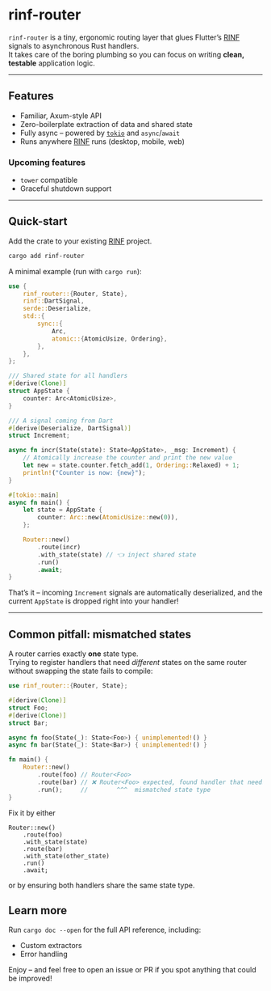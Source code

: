 # rinf-router

`rinf-router` is a tiny, ergonomic routing layer that glues Flutter’s
[RINF] signals to asynchronous Rust handlers.  
It takes care of the boring plumbing so you can focus on writing **clean,
testable** application logic.

[RINF]: https://pub.dev/packages/rinf

---

## Features

* Familiar, Axum-style API
* Zero-boilerplate extraction of data and shared state
* Fully async – powered by [`tokio`] and `async`/`await`
* Runs anywhere [RINF] runs (desktop, mobile, web)

### Upcoming features

* `tower` compatible
* Graceful shutdown support

[`tokio`]: https://tokio.rs/

---

## Quick-start

Add the crate to your existing [RINF] project.

```bash
cargo add rinf-router
```

A minimal example (run with `cargo run`):

```rust no_run
use {
    rinf_router::{Router, State},
    rinf::DartSignal,
    serde::Deserialize,
    std::{
        sync::{
            Arc,
            atomic::{AtomicUsize, Ordering},
        },
    },
};

/// Shared state for all handlers
#[derive(Clone)]
struct AppState {
    counter: Arc<AtomicUsize>,
}

/// A signal coming from Dart
#[derive(Deserialize, DartSignal)]
struct Increment;

async fn incr(State(state): State<AppState>, _msg: Increment) {
    // Atomically increase the counter and print the new value
    let new = state.counter.fetch_add(1, Ordering::Relaxed) + 1;
    println!("Counter is now: {new}");
}

#[tokio::main]
async fn main() {
    let state = AppState {
        counter: Arc::new(AtomicUsize::new(0)),
    };

    Router::new()
        .route(incr)
        .with_state(state) // 👈 inject shared state
        .run()
        .await;
}
```

That’s it – incoming `Increment` signals are automatically deserialized, and the current `AppState` is dropped right
into your handler!

---

## Common pitfall: mismatched states

A router carries exactly **one** state type.  
Trying to register handlers that need *different* states on the same
router without swapping the state fails to compile:

```rust compile_fail
use rinf_router::{Router, State};

#[derive(Clone)]
struct Foo;
#[derive(Clone)]
struct Bar;

async fn foo(State(_): State<Foo>) { unimplemented!() }
async fn bar(State(_): State<Bar>) { unimplemented!() }

fn main() {
    Router::new()
        .route(foo) // Router<Foo>
        .route(bar) // ❌ Router<Foo> expected, found handler that needs Bar
        .run();     //        ^^^  mismatched state type
}
```

Fix it by either

```rust,ignore
Router::new()
    .route(foo)
    .with_state(state)
    .route(bar)
    .with_state(other_state)
    .run()
    .await;
```

or by ensuring both handlers share the same state type.

## Learn more

Run `cargo doc --open` for the full API reference, including:

* Custom extractors
* Error handling

Enjoy – and feel free to open an issue or PR if you spot anything that
could be improved!

